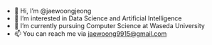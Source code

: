 - 👋 Hi, I’m @jaewoongjeong
- 👀 I’m interested in Data Science and Artificial Intelligence
- 🌱 I’m currently pursuing Computer Science at Waseda University
- 📫 You can reach me via jaewoong9915@gmail.com 

<!---
jaewoongjeong/jaewoongjeong is a ✨ special ✨ repository because its `README.md` (this file) appears on your GitHub profile.
You can click the Preview link to take a look at your changes.
--->
